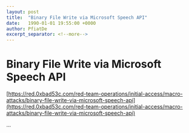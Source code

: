 ```yaml
---
layout: post
title:  "Binary File Write via Microsoft Speech API"
date:   1990-01-01 19:55:00 +0000
author: PfiatDe
excerpt_separator: <!--more-->
---
```


# Binary File Write via Microsoft Speech API
[https://red.0xbad53c.com/red-team-operations/initial-access/macro-attacks/binary-file-write-via-microsoft-speech-api](https://red.0xbad53c.com/red-team-operations/initial-access/macro-attacks/binary-file-write-via-microsoft-speech-api)

...
<!--more-->
